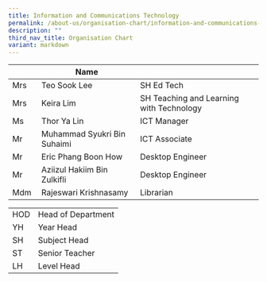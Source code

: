 ```yaml
---
title: Information and Communications Technology
permalink: /about-us/organisation-chart/information-and-communications-technology/
description: ""
third_nav_title: Organisation Chart
variant: markdown
---
```

| | Name | |
| --- | --- | --- |
| Mrs | Teo Sook Lee | SH Ed Tech|
| Mrs | Keira Lim | SH Teaching and Learning with Technology  |
| Ms | Thor Ya Lin | ICT Manager  |
| Mr   | Muhammad Syukri Bin Suhaimi   |  ICT Associate   
| Mr  | Eric Phang Boon How | Desktop Engineer |
| Mr | Aziizul Hakiim Bin Zulkifli | Desktop Engineer | 
| Mdm  | Rajeswari Krishnasamy  | Librarian |

| | |
|---|---|
| HOD | Head of Department |
|  YH | Year Head  |
|  SH | Subject Head  |
|  ST | Senior Teacher  |
|  LH | Level Head  |